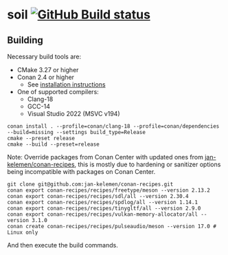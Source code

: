 # soil [![GitHub Build status](https://github.com/jan-kelemen/soil/actions/workflows/ci.yml/badge.svg?branch=master)](https://github.com/jan-kelemen/soil/actions/workflows/ci.yml)

## Building
Necessary build tools are:
* CMake 3.27 or higher
* Conan 2.4 or higher
  * See [installation instructions](https://docs.conan.io/2/installation.html)
* One of supported compilers:
  * Clang-18
  * GCC-14
  * Visual Studio 2022 (MSVC v194)

```
conan install . --profile=conan/clang-18 --profile=conan/dependencies --build=missing --settings build_type=Release
cmake --preset release
cmake --build --preset=release
```

Note: Override packages from Conan Center with updated ones from [jan-kelemen/conan-recipes](https://github.com/jan-kelemen/conan-recipes), this is mostly due to hardening or sanitizer options being incompatible with packages on Conan Center.
```
git clone git@github.com:jan-kelemen/conan-recipes.git
conan export conan-recipes/recipes/freetype/meson --version 2.13.2
conan export conan-recipes/recipes/sdl/all --version 2.30.4
conan export conan-recipes/recipes/spdlog/all --version 1.14.1
conan export conan-recipes/recipes/tinygltf/all --version 2.9.0
conan export conan-recipes/recipes/vulkan-memory-allocator/all --version 3.1.0
conan create conan-recipes/recipes/pulseaudio/meson --version 17.0 # Linux only
```

And then execute the build commands.
